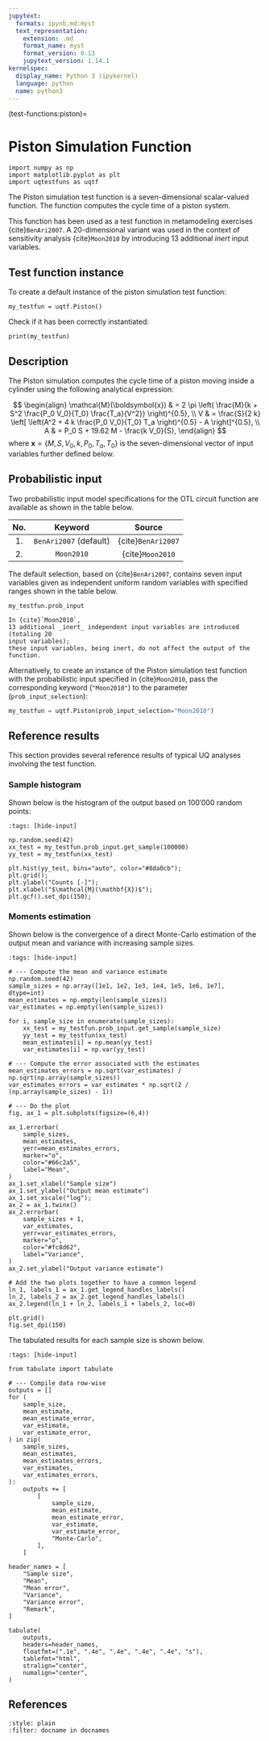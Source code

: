 ```yaml
---
jupytext:
  formats: ipynb,md:myst
  text_representation:
    extension: .md
    format_name: myst
    format_version: 0.13
    jupytext_version: 1.14.1
kernelspec:
  display_name: Python 3 (ipykernel)
  language: python
  name: python3
---
```


(test-functions:piston)=
# Piston Simulation Function

```{code-cell} ipython3
import numpy as np
import matplotlib.pyplot as plt
import uqtestfuns as uqtf
```

The Piston simulation test function is a seven-dimensional scalar-valued 
function.
The function computes the cycle time of a piston system.

This function has been used as a test function in metamodeling exercises {cite}`BenAri2007`.
A 20-dimensional variant was used in the context of sensitivity analysis {cite}`Moon2010`
by introducing 13 additional _inert_ input variables.

## Test function instance

To create a default instance of the piston simulation test function:

```{code-cell} ipython3
my_testfun = uqtf.Piston()
```

Check if it has been correctly instantiated:

```{code-cell} ipython3
print(my_testfun)
```

## Description

The Piston simulation computes the cycle time of a piston moving
inside a cylinder using the following analytical expression:

$$
\begin{align}
  \mathcal{M}(\boldsymbol{x}) & = 2 \pi \left( \frac{M}{k + S^2 \frac{P_0 V_0}{T_0} \frac{T_a}{V^2}} \right)^{0.5}, \\
  V & = \frac{S}{2 k} \left[ \left(A^2 + 4 k \frac{P_0 V_0}{T_0} T_a \right)^{0.5} - A \right]^{0.5}, \\
  A & = P_0 S + 19.62 M - \frac{k V_0}{S},
\end{align}
$$
where $\boldsymbol{x} = \{ M, S, V_0, k, P_0, T_a, T_0 \}$
is the seven-dimensional vector of input variables further defined below.

## Probabilistic input

Two probabilistic input model specifications for the OTL circuit function are
available as shown in the table below.

|  No.   |         Keyword         |       Source       |
|:------:|:-----------------------:|:------------------:|
|   1.   | `BenAri2007` (default)  | {cite}`BenAri2007` |
|   2.   |       `Moon2010`        |  {cite}`Moon2010`  |

The default selection, based on {cite}`BenAri2007`,
contains seven input variables given as independent uniform random variables
with specified ranges shown in the table below.

```{code-cell} ipython3
my_testfun.prob_input
```

```{note}
In {cite}`Moon2010`,
13 additional _inert_ independent input variables are introduced (totaling 20
input variables);
these input variables, being inert, do not affect the output of the function.
```

Alternatively, to create an instance of the Piston simulation test function
with the probabilistic input specified in {cite}`Moon2010`, pass the 
corresponding keyword (`"Moon2010"`) to the parameter (`prob_input_selection`):

```python
my_testfun = uqtf.Piston(prob_input_selection="Moon2010")
```

## Reference results

This section provides several reference results of typical UQ analyses involving
the test function.

### Sample histogram

Shown below is the histogram of the output based on $100'000$ random points:

```{code-cell} ipython3
:tags: [hide-input]

np.random.seed(42)
xx_test = my_testfun.prob_input.get_sample(100000)
yy_test = my_testfun(xx_test)

plt.hist(yy_test, bins="auto", color="#8da0cb");
plt.grid();
plt.ylabel("Counts [-]");
plt.xlabel("$\mathcal{M}(\mathbf{X})$");
plt.gcf().set_dpi(150);
```

### Moments estimation

Shown below is the convergence of a direct Monte-Carlo estimation of
the output mean and variance with increasing sample sizes.

```{code-cell} ipython3
:tags: [hide-input]

# --- Compute the mean and variance estimate
np.random.seed(42)
sample_sizes = np.array([1e1, 1e2, 1e3, 1e4, 1e5, 1e6, 1e7], dtype=int)
mean_estimates = np.empty(len(sample_sizes))
var_estimates = np.empty(len(sample_sizes))

for i, sample_size in enumerate(sample_sizes):
    xx_test = my_testfun.prob_input.get_sample(sample_size)
    yy_test = my_testfun(xx_test)
    mean_estimates[i] = np.mean(yy_test)
    var_estimates[i] = np.var(yy_test)

# --- Compute the error associated with the estimates
mean_estimates_errors = np.sqrt(var_estimates) / np.sqrt(np.array(sample_sizes))
var_estimates_errors = var_estimates * np.sqrt(2 / (np.array(sample_sizes) - 1))

# --- Do the plot
fig, ax_1 = plt.subplots(figsize=(6,4))

ax_1.errorbar(
    sample_sizes,
    mean_estimates,
    yerr=mean_estimates_errors,
    marker="o",
    color="#66c2a5",
    label="Mean",
)
ax_1.set_xlabel("Sample size")
ax_1.set_ylabel("Output mean estimate")
ax_1.set_xscale("log");
ax_2 = ax_1.twinx()
ax_2.errorbar(
    sample_sizes + 1,
    var_estimates,
    yerr=var_estimates_errors,
    marker="o",
    color="#fc8d62",
    label="Variance",
)
ax_2.set_ylabel("Output variance estimate")

# Add the two plots together to have a common legend
ln_1, labels_1 = ax_1.get_legend_handles_labels()
ln_2, labels_2 = ax_2.get_legend_handles_labels()
ax_2.legend(ln_1 + ln_2, labels_1 + labels_2, loc=0)

plt.grid()
fig.set_dpi(150)
```

The tabulated results for each sample size is shown below.

```{code-cell} ipython3
:tags: [hide-input]

from tabulate import tabulate

# --- Compile data row-wise
outputs = []
for (
    sample_size,
    mean_estimate,
    mean_estimate_error,
    var_estimate,
    var_estimate_error,
) in zip(
    sample_sizes,
    mean_estimates,
    mean_estimates_errors,
    var_estimates,
    var_estimates_errors,
):
    outputs += [
        [
            sample_size,
            mean_estimate,
            mean_estimate_error,
            var_estimate,
            var_estimate_error,
            "Monte-Carlo",
        ],
    ]

header_names = [
    "Sample size",
    "Mean",
    "Mean error",
    "Variance",
    "Variance error",
    "Remark",
]

tabulate(
    outputs,
    headers=header_names,
    floatfmt=(".1e", ".4e", ".4e", ".4e", ".4e", "s"),
    tablefmt="html",
    stralign="center",
    numalign="center",
)
```

## References

```{bibliography}
:style: plain
:filter: docname in docnames
```